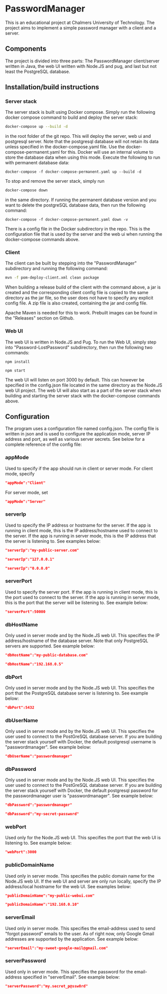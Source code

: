 # PasswordManager

This is an educational project at Chalmers University of Technology. The project aims to implement a simple password manager with a client and a server.

## Components

The project is divided into three parts: The PasswordManager client/server written in Java, the web UI written with Node.JS and pug, and last but not least the PostgreSQL database.

## Installation/build instructions

### Server stack

The server stack is built using Docker compose. Simply run the following docker compose command to build and deploy the server stack:

```bash
docker-compose up --build -d
```

in the root folder of the git repo. This will deploy the server, web ui and postgresql server. Note that the postgresql database will not retain its data unless specified in the docker-compose.yaml file. Use the docker-compose-permanent.yaml for this. Docker will use an internal volume to store the database data when using this mode. Execute the following to run with permanent database data:

```
docker-compose -f docker-compose-permanent.yaml up --build -d
```

To stop and remove the server stack, simply run

```bash
docker-compose down
```

in the same directory. If running the permanent database version and you want to delete the postgreSQL database data, then run the following command:

```
docker-compose -f docker-compose-permanent.yaml down -v
```

There is a config file in the Docker subdirectory in the repo. This is the configuration file that is used by the server and the web ui when running the docker-compose commands above.

### Client

The client can be built by stepping into the "PasswordManager" subdirectory and running the following command:

```bash
mvn -f pom-deploy-client.xml clean package
```

When building a release build of the client with the command above, a jar is created and the corresponding client config file is copied to the same directory as the jar file, so the user does not have to specify any explicit config file. A zip file is also created, containing the jar and config file.

Apache Maven is needed for this to work. Prebuilt images can be found in the "Releases" section on Github.

### Web UI
The web UI is written in Node.JS and Pug. To run the Web UI, simply step into "Password-LostPassword" subdirectory, then run the following two commands:

```
npm install
```

```
npm start
```

The web UI will listen on port 3000 by default. This can however be specified in the config.json file located in the same directory as the Node.JS web UI project. The web UI will also start as a part of the server stack when building and starting the server stack with the docker-compose commands above.

## Configuration

The program uses a configuration file named config.json. The config file is written in json and is used to configure the application mode, server IP address and port, as well as various server secrets. See below for a complete reference of the config file:

### appMode

Used to specify if the app should run in client or server mode. For client mode, specify

```json
"appMode":"Client"
```

For server mode, set

```json
"appMode":"Server"
```

### serverIp

Used to specify the IP address or hostname for the server. If the app is running in client mode, this is the IP address/hostname used to connect to the server. If the app is running in server mode, this is the IP address that the server is listening to. See examples below:

```json
"serverIp":"my-public-server.com"
```

```json
"serverIp":"127.0.0.1"
```

```json
"serverIp":"0.0.0.0"
```

### serverPort

Used to specify the server port. If the app is running in client mode, this is the port used to connect to the server. If the app is running in server mode, this is the port that the server will be listening to. See example below:

```json
"serverPort":50000
```

### dbHostName

Only used in server mode and by the Node.JS web UI. This specifies the IP address/hostname of the database server. Note that only PostgreSQL servers are supported. See example below:

```json
"dbHostName":"my-public-database.com"
```

```json
"dbHostName":"192.168.0.5"
```

### dbPort

Only used in server mode and by the Node.JS web UI. This specifies the port that the PostgreSQL database server is listening to. See example below:

```json
"dbPort":5432
```

### dbUserName

Only used in server mode and by the Node.JS web UI. This specifies the user used to connect to the PostGreSQL database server. If you are building the server stack yourself with Docker, the default postgresql username is "passwordmanager". See example below:

```json
"dbUserName":"passwordmanager"
```

### dbPassword

Only used in server mode and by the Node.JS web UI. This specifies the user used to connect to the PostGreSQL database server. If you are building the server stack yourself with Docker, the default postgresql password for the passwordmanager user is "passwordmanager". See example below:

```json
"dbPassword":"passwordmanager"
```

```json
"dbPassword":"my-secret-password"
```

### webPort

Used only for the Node.JS web UI. This specifies the port that the web UI is listening to. See example below:

```json
"webPort":3000
```

### publicDomainName

Used only in server mode. This specifies the public domain name for the Node.JS web UI. If the web UI and server are only run locally, specify the IP address/local hostname for the web UI. See examples below:

```json
"publicDomainName":"my-public-webui.com"
```

```json
"publicDomainName":"192.168.0.10"
```

### serverEmail

Used only in server mode. This specifies the email-address used to send "forgot password" emails to the user. As of right now, only Google Gmail addresses are supported by the application. See example below:

```json
"serverEmail":"my-sweet-google-mail@gmail.com"
```

### serverPassword
Used only in server mode. This specifies the password for the email-address specified in "serverEmail". See example below:

```json
"serverPassword":"my.secret_p@ssw0rd"
```
